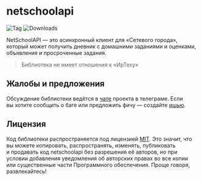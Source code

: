 # netschoolapi

![Tag](https://img.shields.io/github/v/tag/nm17/netschoolapi)
![Downloads](https://img.shields.io/pypi/dm/netschoolapi)

NetSchoolAPI — это асинхронный клиент для «Сетевого города», который может получить дневник с домашними заданиями и оценками, объявления и просроченные задания.

> Библиотека не имеет отношения к «ИрТеху»

## Жалобы и предложения

Обсуждение библиотеки ведётся в [чате](https://t.me/netschoolapi/) проекта в телеграме.
Если вы хотите сообщить о баге или предложить фичу — создайте [ишью](https://github.com/nm17/netschoolapi/issues/).

## Лицензия

Код библиотеки распространяется под лицензией [MIT](LICENSE).
Это значит, что вы можете копировать, распространять, изменять, публиковать и продавать код netschoolapi без разрешения её авторов, но при условии добавления уведомления об авторских правах во все копии или существенные части Программного обеспечения. Проще говоря, развлекайтесь!
